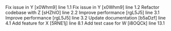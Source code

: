 Fix issue in Y [x0Whm9] line 1.1
Fix issue in Y [x0Whm9] line 1.2
Refactor codebase with Z [sHZhlO] line 2.2
Improve performance [rgL5J5] line 3.1
Improve performance [rgL5J5] line 3.2
Update documentation [b5aDzf] line 4.1
Add feature for X [5RNE1j] line 8.1
Add test case for W [i8OQCk] line 13.1
